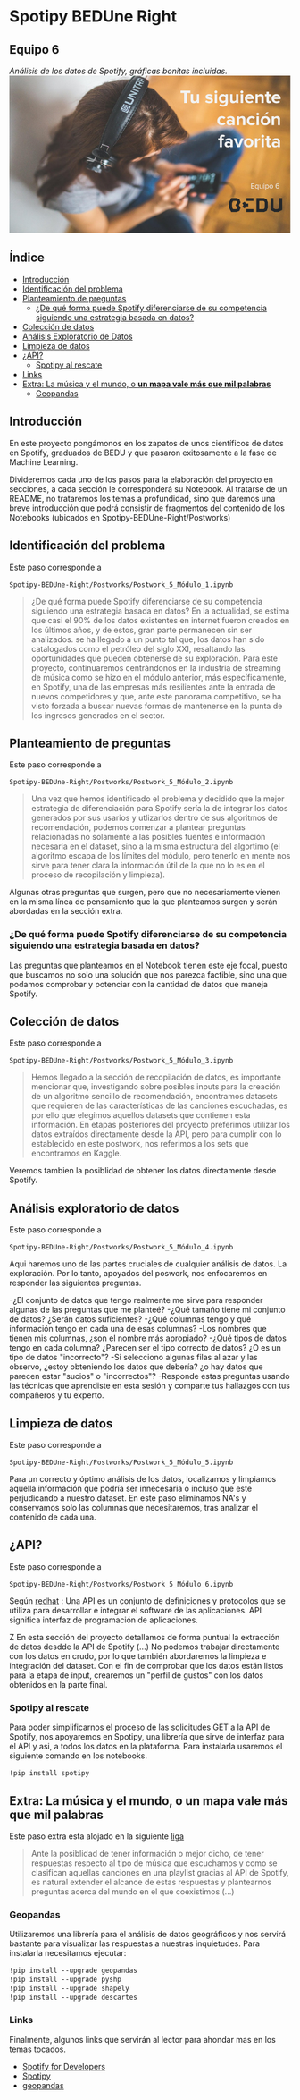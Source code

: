 # Spotipy BEDUne Right
## Equipo 6
*Análisis de los datos de Spotify, gráficas bonitas incluidas.* 
<img src = 'BeduEquipo6.png'>
## Índice
- [Introducción](#introduccion)
- [Identificación del problema](#identificacion)
- [Planteamiento de preguntas](#preguntas)
  * [¿De qué forma puede Spotify diferenciarse de su competencia siguiendo una estrategia basada en datos? ](#pregunta1)
- [Colección de datos](#coleccion)
- [Análisis Exploratorio de Datos](#exploratorio)
- [Limpieza de datos](#limpieza)  
- [¿API?](#api)
   * [Spotipy al rescate](#spotipy)
- [Links](#links)
- [Extra: La música y el mundo, o **un mapa vale más que mil palabras**](#geografia)
  * [Geopandas](#geopandas)
<a name="introduccion"></a>
## Introducción
En este proyecto pongámonos en los zapatos de unos científicos de datos en Spotify, graduados de BEDU y que pasaron exitosamente a la fase de Machine Learning.

Divideremos cada uno de los pasos para la elaboración del proyecto en secciones, a cada sección le corresponderá su Notebook.
Al tratarse de un README, no trataremos los temas a profundidad, sino que daremos una breve introducción que podrá consistir de fragmentos del contenido de los Notebooks (ubicados en Spotipy-BEDUne-Right/Postworks)

<a name="identificacion"></a>
## Identificación del problema

Este paso corresponde a
```
Spotipy-BEDUne-Right/Postworks/Postwork_5_Módulo_1.ipynb 
```
> ¿De qué forma puede Spotify diferenciarse de su competencia siguiendo una estrategia basada en datos? En la actualidad, se estima que casi el 90% de los datos existentes en internet fueron creados en los últimos años, y de estos, gran parte permanecen sin ser analizados. se ha llegado a un punto tal que, los datos han sido catalogados como el petróleo del siglo XXI, resaltando las oportunidades que pueden obtenerse de su exploración. Para este proyecto, continuaremos centrándonos en la industria de streaming de música como se hizo en el módulo anterior, más específicamente, en Spotify, una de las empresas más resilientes ante la entrada de nuevos competidores y que, ante este panorama competitivo, se ha visto forzada a buscar nuevas formas de mantenerse en la punta de los ingresos generados en el sector.


<a name="preguntas"></a>
## Planteamiento de preguntas
Este paso corresponde a
```
Spotipy-BEDUne-Right/Postworks/Postwork_5_Módulo_2.ipynb 
```
> Una vez que hemos identificado el problema y decidido que la mejor estrategia de diferenciación para Spotify sería la de integrar los datos generados por sus usarios y utlizarlos dentro de sus algoritmos de recomendación, podemos comenzar a plantear preguntas relacionadas no solamente a las posibles fuentes e información necesaria en el dataset, sino a la misma estructura del algortimo (el algoritmo escapa de los límites del módulo, pero tenerlo en mente nos sirve para tener clara la información útil de la que no lo es en el proceso de recopilación y limpieza).

Algunas otras preguntas que surgen, pero que no necesariamente vienen en la misma línea de pensamiento que la que planteamos surgen y serán abordadas en la sección extra.


<a name="pregunta1"></a>
### ¿De qué forma puede Spotify diferenciarse de su competencia siguiendo una estrategia basada en datos? 

Las preguntas que planteamos en el Notebook tienen este eje focal, puesto que buscamos no solo una solución que nos parezca factible, sino una que podamos comprobar y potenciar con la cantidad de datos que maneja Spotify.



<a name="coleccion"></a>
## Colección de datos

Este paso corresponde a
```
Spotipy-BEDUne-Right/Postworks/Postwork_5_Módulo_3.ipynb 
```
> Hemos llegado a la sección de recopilación de datos, es importante mencionar que, investigando sobre posibles inputs para la creación de un algoritmo sencillo de recomendación, encontramos datasets que requieren de las características de las canciones escuchadas, es por ello que elegimos aquellos datasets que contienen esta información. En etapas posteriores del proyecto preferimos utilizar los datos extraídos directamente desde la API, pero para cumplir con lo establecido en este postwork, nos referimos a los sets que encontramos en Kaggle.

Veremos tambien la posiblidad de obtener los datos directamente desde Spotify.

<a name="exploratorio"></a>
## Análisis exploratorio de datos
Este paso corresponde a
```
Spotipy-BEDUne-Right/Postworks/Postwork_5_Módulo_4.ipynb 
```
Aqui haremos uno de las partes cruciales de cualquier análisis de datos. La exploración. Por lo tanto, apoyados del poswork, nos enfocaremos en responder las siguientes preguntas.

-¿El conjunto de datos que tengo realmente me sirve para responder algunas de las preguntas que me planteé?
-¿Qué tamaño tiene mi conjunto de datos? ¿Serán datos suficientes?
-¿Qué columnas tengo y qué información tengo en cada una de esas columnas?
-Los nombres que tienen mis columnas, ¿son el nombre más apropiado?
-¿Qué tipos de datos tengo en cada columna? ¿Parecen ser el tipo correcto de datos? ¿O es un tipo de datos "incorrecto"?
-Si selecciono algunas filas al azar y las observo, ¿estoy obteniendo los datos que debería? ¿o hay datos que parecen estar "sucios" o "incorrectos"?
-Responde estas preguntas usando las técnicas que aprendiste en esta sesión y comparte tus hallazgos con tus compañeros y tu experto.



<a name="limpieza"></a>
## Limpieza de datos

Este paso corresponde a
```
Spotipy-BEDUne-Right/Postworks/Postwork_5_Módulo_5.ipynb 
```
Para un correcto y óptimo análisis de los datos, localizamos y limpiamos aquella información que podría ser innecesaria o incluso que este perjudicando a nuestro dataset. En este paso eliminamos NA's y conservamos solo las columnas que necesitaremos, tras analizar el contenido de cada una.


<a name="api"></a>
## ¿API?

Este paso corresponde a
```
Spotipy-BEDUne-Right/Postworks/Postwork_5_Módulo_6.ipynb 
```
Según [redhat](https://www.redhat.com/es/topics/api/what-are-application-programming-interfaces) : Una API es un conjunto de definiciones y protocolos que se utiliza para desarrollar e integrar el software de las aplicaciones. API significa interfaz de programación de aplicaciones.

Z En esta sección del proyecto detallamos de forma puntual la extracción de datos desdde la API de Spotify (...) No podemos trabajar directamente con los datos en crudo, por lo que también abordaremos la limpieza e integración del dataset. Con el fin de comprobar que los datos están listos para la etapa de input, crearemos un "perfil de gustos" con los datos obtenidos en la parte final.

<a name="spotipy"></a>
### Spotipy al rescate
Para poder simplificarnos el proceso de las solicitudes GET a la API de Spotify, nos apoyaremos en Spotipy, una librería que sirve de interfaz para el API y asi, a todos los datos en la plataforma. Para instalarla usaremos el siguiente comando en los notebooks.
```
!pip install spotipy
```

<a name="geografia"></a>
## Extra: La música y el mundo, o **un mapa vale más que mil palabras**
Este paso extra esta alojado en la siguiente [liga](https://colab.research.google.com/drive/1YMSnIwXacq0136SFCc_3Wt1jWYubMSqu#scrollTo=2o3a8scm7keb)

> Ante la posiblidad de tener información o mejor dicho, de tener respuestas respecto al tipo de música que escuchamos y como se clasifican aquellas canciones en una playlist gracias al API de Spotify, es natural extender el alcance de estas respuestas y plantearnos preguntas acerca del mundo en el que coexistimos (...)


<a name="geopandas"></a>
### Geopandas

Utilizaremos una librería para el análisis de datos geográficos y nos servirá bastante para visualizar las respuestas a nuestras inquietudes. Para instalarla necesitamos ejecutar:
```
!pip install --upgrade geopandas
!pip install --upgrade pyshp
!pip install --upgrade shapely
!pip install --upgrade descartes
```


<a name="links"></a>

### Links
Finalmente, algunos links que servirán al lector para ahondar mas en los temas tocados.
- [Spotify for Developers](https://developer.spotify.com/documentation/web-api/)
- [Spotipy](https://spotipy.readthedocs.io/en/2.17.1/)
- [geopandas](https://geopandas.org/)


